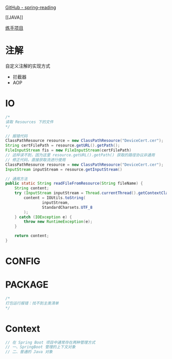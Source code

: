 [GitHub - spring-reading](https://github.com/xuchengsheng/spring-reading?tab=readme-ov-file)

[[JAVA]]

[练手项目](https://gitee.com/wingowen/demo-mybatis-plus)

# 注解

自定义注解的实现方式
- 拦截器
- AOP

# IO

```java
/*
读取 Resources 下的文件
*/

// 报错代码
ClassPathResource resource = new ClassPathResource("DeviceCert.cer");
String certFilePath = resource.getURL().getPath();
FileInputStream fis = new FileInputStream(certFilePath)
// 这样读不到，因为这里 resource.getURL().getPath() 获取的路径协议非通用
// 修正代码，直接获取流进行使用
ClassPathResource resource = new ClassPathResource("DeviceCert.cer");
InputStream inputStream = resource.getInputStream()

// 通用方法
public static String readFileFromResource(String fileName) {
	String content;
	try (InputStream inputStream = Thread.currentThread().getContextClassLoader().getResourceAsStream(fileName)) {
		content = IOUtils.toString(
				inputStream,
				StandardCharsets.UTF_8
		);
	} catch (IOException e) {
		throw new RuntimeException(e);
	}

	return content;
}
```

# CONFIG

# PACKAGE

```java
/*
打包运行报错：找不到主类清单
*/


```

# Context

```java
// 在 Spring Boot 项目中通常存在两种管理方式
// 一、SpringBoot 管理的上下文对象
// 二、普通的 Java 对象


```